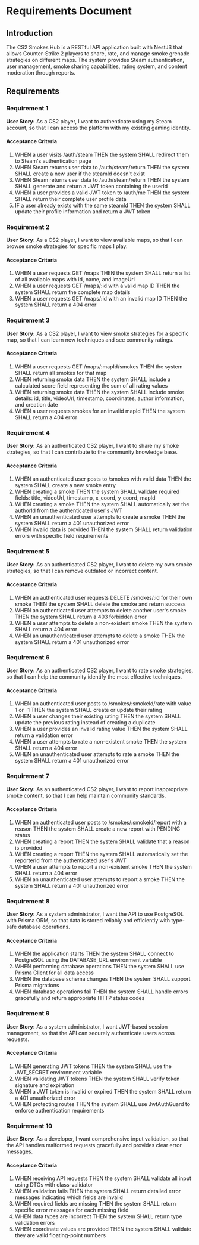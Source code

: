 # Requirements Document

## Introduction

The CS2 Smokes Hub is a RESTful API application built with NestJS that allows Counter-Strike 2 players to share, rate, and manage smoke grenade strategies on different maps. The system provides Steam authentication, user management, smoke sharing capabilities, rating system, and content moderation through reports.

## Requirements

### Requirement 1

**User Story:** As a CS2 player, I want to authenticate using my Steam account, so that I can access the platform with my existing gaming identity.

#### Acceptance Criteria

1. WHEN a user visits /auth/steam THEN the system SHALL redirect them to Steam's authentication page
2. WHEN Steam returns user data to /auth/steam/return THEN the system SHALL create a new user if the steamId doesn't exist
3. WHEN Steam returns user data to /auth/steam/return THEN the system SHALL generate and return a JWT token containing the userId
4. WHEN a user provides a valid JWT token to /auth/me THEN the system SHALL return their complete user profile data
5. IF a user already exists with the same steamId THEN the system SHALL update their profile information and return a JWT token

### Requirement 2

**User Story:** As a CS2 player, I want to view available maps, so that I can browse smoke strategies for specific maps I play.

#### Acceptance Criteria

1. WHEN a user requests GET /maps THEN the system SHALL return a list of all available maps with id, name, and imageUrl
2. WHEN a user requests GET /maps/:id with a valid map ID THEN the system SHALL return the complete map details
3. WHEN a user requests GET /maps/:id with an invalid map ID THEN the system SHALL return a 404 error

### Requirement 3

**User Story:** As a CS2 player, I want to view smoke strategies for a specific map, so that I can learn new techniques and see community ratings.

#### Acceptance Criteria

1. WHEN a user requests GET /maps/:mapId/smokes THEN the system SHALL return all smokes for that map
2. WHEN returning smoke data THEN the system SHALL include a calculated score field representing the sum of all rating values
3. WHEN returning smoke data THEN the system SHALL include smoke details: id, title, videoUrl, timestamp, coordinates, author information, and creation date
4. WHEN a user requests smokes for an invalid mapId THEN the system SHALL return a 404 error

### Requirement 4

**User Story:** As an authenticated CS2 player, I want to share my smoke strategies, so that I can contribute to the community knowledge base.

#### Acceptance Criteria

1. WHEN an authenticated user posts to /smokes with valid data THEN the system SHALL create a new smoke entry
2. WHEN creating a smoke THEN the system SHALL validate required fields: title, videoUrl, timestamp, x_coord, y_coord, mapId
3. WHEN creating a smoke THEN the system SHALL automatically set the authorId from the authenticated user's JWT
4. WHEN an unauthenticated user attempts to create a smoke THEN the system SHALL return a 401 unauthorized error
5. WHEN invalid data is provided THEN the system SHALL return validation errors with specific field requirements

### Requirement 5

**User Story:** As an authenticated CS2 player, I want to delete my own smoke strategies, so that I can remove outdated or incorrect content.

#### Acceptance Criteria

1. WHEN an authenticated user requests DELETE /smokes/:id for their own smoke THEN the system SHALL delete the smoke and return success
2. WHEN an authenticated user attempts to delete another user's smoke THEN the system SHALL return a 403 forbidden error
3. WHEN a user attempts to delete a non-existent smoke THEN the system SHALL return a 404 error
4. WHEN an unauthenticated user attempts to delete a smoke THEN the system SHALL return a 401 unauthorized error

### Requirement 6

**User Story:** As an authenticated CS2 player, I want to rate smoke strategies, so that I can help the community identify the most effective techniques.

#### Acceptance Criteria

1. WHEN an authenticated user posts to /smokes/:smokeId/rate with value 1 or -1 THEN the system SHALL create or update their rating
2. WHEN a user changes their existing rating THEN the system SHALL update the previous rating instead of creating a duplicate
3. WHEN a user provides an invalid rating value THEN the system SHALL return a validation error
4. WHEN a user attempts to rate a non-existent smoke THEN the system SHALL return a 404 error
5. WHEN an unauthenticated user attempts to rate a smoke THEN the system SHALL return a 401 unauthorized error

### Requirement 7

**User Story:** As an authenticated CS2 player, I want to report inappropriate smoke content, so that I can help maintain community standards.

#### Acceptance Criteria

1. WHEN an authenticated user posts to /smokes/:smokeId/report with a reason THEN the system SHALL create a new report with PENDING status
2. WHEN creating a report THEN the system SHALL validate that a reason is provided
3. WHEN creating a report THEN the system SHALL automatically set the reporterId from the authenticated user's JWT
4. WHEN a user attempts to report a non-existent smoke THEN the system SHALL return a 404 error
5. WHEN an unauthenticated user attempts to report a smoke THEN the system SHALL return a 401 unauthorized error

### Requirement 8

**User Story:** As a system administrator, I want the API to use PostgreSQL with Prisma ORM, so that data is stored reliably and efficiently with type-safe database operations.

#### Acceptance Criteria

1. WHEN the application starts THEN the system SHALL connect to PostgreSQL using the DATABASE_URL environment variable
2. WHEN performing database operations THEN the system SHALL use Prisma Client for all data access
3. WHEN the database schema changes THEN the system SHALL support Prisma migrations
4. WHEN database operations fail THEN the system SHALL handle errors gracefully and return appropriate HTTP status codes

### Requirement 9

**User Story:** As a system administrator, I want JWT-based session management, so that the API can securely authenticate users across requests.

#### Acceptance Criteria

1. WHEN generating JWT tokens THEN the system SHALL use the JWT_SECRET environment variable
2. WHEN validating JWT tokens THEN the system SHALL verify token signature and expiration
3. WHEN a JWT token is invalid or expired THEN the system SHALL return a 401 unauthorized error
4. WHEN protecting routes THEN the system SHALL use JwtAuthGuard to enforce authentication requirements

### Requirement 10

**User Story:** As a developer, I want comprehensive input validation, so that the API handles malformed requests gracefully and provides clear error messages.

#### Acceptance Criteria

1. WHEN receiving API requests THEN the system SHALL validate all input using DTOs with class-validator
2. WHEN validation fails THEN the system SHALL return detailed error messages indicating which fields are invalid
3. WHEN required fields are missing THEN the system SHALL return specific error messages for each missing field
4. WHEN data types are incorrect THEN the system SHALL return type validation errors
5. WHEN coordinate values are provided THEN the system SHALL validate they are valid floating-point numbers